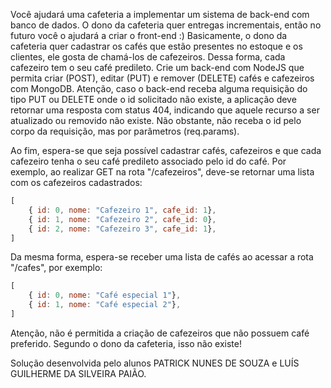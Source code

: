Você ajudará uma cafeteria a implementar um sistema de back-end com banco de dados. O dono da cafeteria quer entregas incrementais, então no futuro você o ajudará a criar o front-end :)
Basicamente, o dono da cafeteria quer cadastrar os cafés que estão presentes no estoque e os clientes, ele gosta de chamá-los de cafezeiros. Dessa forma, cada cafezeiro tem o seu café predileto.
Crie um back-end com NodeJS que permita criar (POST), editar (PUT) e remover (DELETE) cafés e cafezeiros com MongoDB.
Atenção, caso o back-end receba alguma requisição do tipo PUT ou DELETE onde o id solicitado não existe, a aplicação deve retornar uma resposta com status 404, indicando que aquele recurso a ser atualizado ou removido não existe. Não obstante, não receba o id pelo corpo da requisição, mas por parâmetros (req.params).

Ao fim, espera-se que seja possível cadastrar cafés, cafezeiros e que cada cafezeiro tenha o seu café predileto associado pelo id do café. Por exemplo, ao realizar GET na rota "/cafezeiros", deve-se retornar uma lista com os cafezeiros cadastrados: 
```js
[
	{ id: 0, nome: "Cafezeiro 1", cafe_id: 1},
	{ id: 1, nome: "Cafezeiro 2", cafe_id: 0},
	{ id: 2, nome: "Cafezeiro 3", cafe_id: 1},
]
```
Da mesma forma, espera-se receber uma lista de cafés ao acessar a rota "/cafes", por exemplo:
```js
[
	{ id: 0, nome: "Café especial 1"},
	{ id: 1, nome: "Café especial 2"},
]
```

Atenção, não é permitida a criação de cafezeiros que não possuem café preferido. Segundo o dono da cafeteria, isso não existe!

Solução desenvolvida pelo alunos PATRICK NUNES DE SOUZA e LUÍS GUILHERME DA SILVEIRA PAIÃO.
